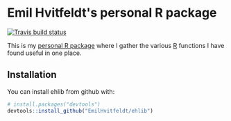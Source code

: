 
<!-- README.md is generated from README.Rmd. Please edit that file -->
Emil Hvitfeldt's personal R package
===================================

[![Travis build status](https://travis-ci.org/EmilHvitfeldt/ehlib.svg?branch=master)](https://travis-ci.org/EmilHvitfeldt/ehlib)

This is my [personal R package](https://hilaryparker.com/2013/04/03/personal-r-packages/) where I gather the various [R](https://www.r-project.org/) functions I have found useful in one place.

Installation
------------

You can install ehlib from github with:

``` r
# install.packages("devtools")
devtools::install_github("EmilHvitfeldt/ehlib")
```
